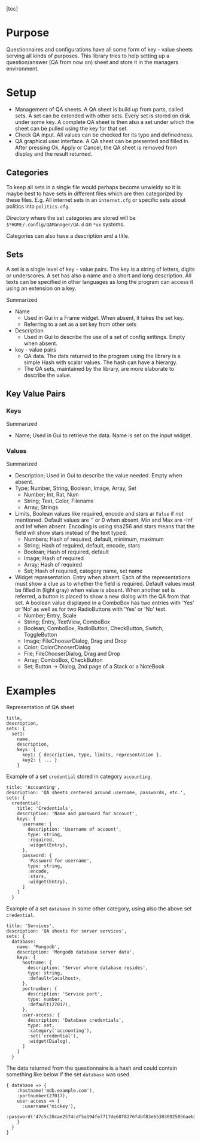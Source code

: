 [toc]

# Purpose

Questionnaires and configurations have all some form of key - value sheets serving all kinds of purposes. This library tries to help setting up a question/answer (QA from now on) sheet and store it in the managers environment.

# Setup

* Management of QA sheets. A QA sheet is build up from parts, called sets. A set can be extended with other sets. Every set is stored on disk under some key. A complete QA sheet is then also a set under which the sheet can be pulled using the key for that set.
* Check QA input. All values can be checked for its type and definedness.
* QA graphical user interface. A QA sheet can be presented and filled in. After pressing Ok, Apply or Cancel, the QA sheet is removed from display and the result returned.

## Categories

To keep all sets in a single file would perhaps become unwieldy so it is maybe best to have sets in different files which are then categorized by these files. E.g. All internet sets in an `internet.cfg` or specific sets about politics into `politics.cfg`.

Directory where the set categories are stored will be `$*HOME/.config/QAManager/QA.d` on `*ux` systems. <!-- and `$*HOME/QAManager/QA.d` on Windows.-->

Categories can also have a description and a title.

## Sets

A set is a single level of key - value pairs. The key is a string of letters, digits or underscores. A set has also a name and a short and long description. All texts can be specified in other languages as long the program can access it using an extension on a key.

Summarized
* Name
  * Used in Gui in a Frame widget. When absent, it takes the set key.
  * Referring to a set as a set key from other sets
* Description
  * Used in Gui to describe the use of a set of config settings. Empty when absent.
* key - value pairs
  * QA data. The data returned to the program using the library is a simple Hash with scalar values. The hash can have a hierargy.
  * The QA sets, maintained by the library, are more elaborate to describe the value.

## Key Value Pairs

### Keys

Summarized
* Name; Used in Gui to retrieve the data. Name is set on the input widget.

### Values

Summarized
* Description; Used in Gui to describe the value needed. Empty when absent.
* Type; Number, String, Boolean, Image, Array, Set
  * Number; Int, Rat, Num
  * String; Text, Color, Filename
  * Array; Strings
* Limits, Boolean values like required, encode and stars ar `False` if not mentioned. Default values are '' or 0 when absent. Min and Max are -Inf and Inf when absent. Encoding is using sha256 and stars means that the field will show stars instead of the text typed.
  * Numbers; Hash of required, default, minimum, maximum
  * String; Hash of required, default, encode, stars
  * Boolean; Hash of required, default
  * Image; Hash of required
  * Array; Hash of required
  * Set; Hash of required, category name, set name
* Widget representation. Entry when absent. Each of the representations must show a clue as to whether the field is required. Default values must be filled in (light gray) when value is absent. When another set is referred, a button is placed to show a new dialog with the QA from that set. A boolean value displayed in a ComboBox has two entries with 'Yes' or 'No' as well as for two RadioButtons with 'Yes' or 'No' text.
  * Number; Entry, Scale
  * String; Entry, TextView, ComboBox
  * Boolean; ComboBox, RadioButton, CheckButton, Switch, ToggleButton
  * Image; FileChooserDialog, Drag and Drop
  * Color; ColorChooserDialog
  * File; FileChooserDialog, Drag and Drop
  * Array; ComboBox, CheckButton
  * Set; Button -> Dialog, 2nd page of a Stack or a NoteBook

# Examples

Representation of QA sheet

```
title,
description,
sets: {
  set1:
    name,
    description,
    keys: {
      key1: { description, type, limits, representation },
      key2: { ... }
    }
```

Example of a set `credential` stored in category `accounting`.
```
title: 'Accounting',
description: 'QA sheets centered around username, passwords, etc.',
sets: {
  credential:
    title: 'Credentials',
    description: 'Name and password for account',
    keys: {
      username: {
        description: 'Username of account',
        type: string,
        :required,
        :widget(Entry),
      },
      password: {
        'Password for username',
        type: string,
        :encode,
        :stars,
        :widget(Entry),
      ]
    ]
  }
```

Example of a set `database` in some other category, using also the above set `credential`.

```
title: 'Services',
description: 'QA sheets for server services',
sets: {
  database:
    name: 'Mongodb',
    description: 'Mongodb database server data',
    keys: {
      hostname: {
        description: 'Server where database resides',
        type: string,
        :default<localhost>,
      },
      portnumber: {
        description: 'Service port',
        type: number,
        :default(27017),
      },
      user-access: {
        description: 'Database credentials',
        type: set,
        :category('accounting'),
        :set('credential'),
        :widget(Dialog),
      ]
    ]
  }
```

The data returned from the questionnaire is a hash and could contain something like below if the set `database` was used.
```
{ database => {
    :hostname('mdb.example.com'),
    :portnumber(27017),
    user-access => {
      :username('mickey'),
      :password('47c5c28cae2574cdf5a194fe7717de68f8276f4bf83e653830925056aeb32a48')
    }
  }
}
```
